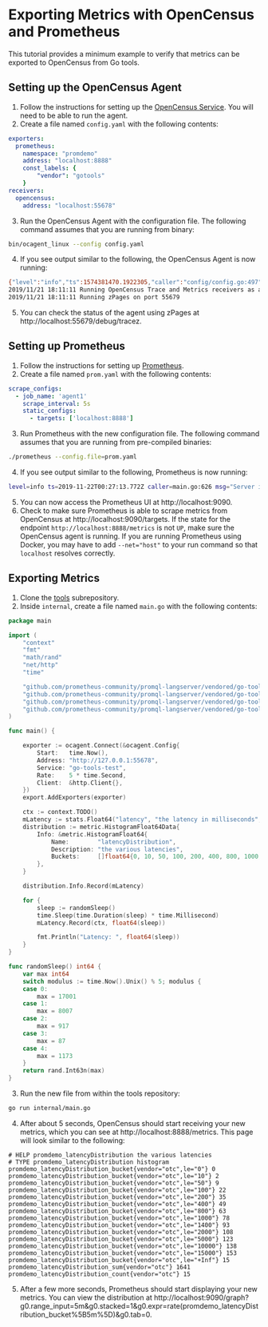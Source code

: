 # Exporting Metrics with OpenCensus and Prometheus

This tutorial provides a minimum example to verify that metrics can be exported to OpenCensus from Go tools.

## Setting up the OpenCensus Agent
1. Follow the instructions for setting up the [OpenCensus Service](https://opencensus.io/agent). You will need to be able to run the agent.
2. Create a file named `config.yaml` with the following contents:
```yaml
exporters:
  prometheus:
    namespace: "promdemo"
    address: "localhost:8888"
    const_labels: {
        "vendor": "gotools"
    }
receivers:
  opencensus:
    address: "localhost:55678"

```
3. Run the OpenCensus Agent with the configuration file. The following command assumes that you are running from binary:
```bash
bin/ocagent_linux --config config.yaml
```
4. If you see output similar to the following, the OpenCensus Agent is now running:
```bash
{"level":"info","ts":1574381470.1922305,"caller":"config/config.go:497","msg":"Metrics Exporter enabled","exporter":"prometheus"}
2019/11/21 18:11:11 Running OpenCensus Trace and Metrics receivers as a gRPC service at "localhost:55678"
2019/11/21 18:11:11 Running zPages on port 55679
```
5. You can check the status of the agent using zPages at http://localhost:55679/debug/tracez.

## Setting up Prometheus
1. Follow the instructions for setting up [Prometheus](https://prometheus.io/docs/prometheus/latest/installation/).
2. Create a file named `prom.yaml` with the following contents:
```yaml
scrape_configs:
  - job_name: 'agent1'
    scrape_interval: 5s
    static_configs:
      - targets: ['localhost:8888']
```
3. Run Prometheus with the new configuration file. The following command assumes that you are running from pre-compiled binaries:
```bash
./prometheus --config.file=prom.yaml
```
4. If you see output similar to the following, Prometheus is now running:
```bash
level=info ts=2019-11-22T00:27:13.772Z caller=main.go:626 msg="Server is ready to receive web requests."
```
5. You can now access the Prometheus UI at http://localhost:9090.
6. Check to make sure Prometheus is able to scrape metrics from OpenCensus at http://localhost:9090/targets. If the state for the endpoint `http://localhost:8888/metrics` is not `UP`, make sure the OpenCensus agent is running. If you are running Prometheus using Docker, you may have to add `--net="host"` to your run command so that `localhost` resolves correctly.

## Exporting Metrics
1. Clone the [tools](https://golang.org/x/tools) subrepository.
1. Inside `internal`, create a file named `main.go` with the following contents:
```go
package main

import (
	"context"
	"fmt"
	"math/rand"
	"net/http"
	"time"

	"github.com/prometheus-community/promql-langserver/vendored/go-tools/telemetry/export"
	"github.com/prometheus-community/promql-langserver/vendored/go-tools/telemetry/export/ocagent"
	"github.com/prometheus-community/promql-langserver/vendored/go-tools/telemetry/metric"
	"github.com/prometheus-community/promql-langserver/vendored/go-tools/telemetry/stats"
)

func main() {

	exporter := ocagent.Connect(&ocagent.Config{
		Start:   time.Now(),
		Address: "http://127.0.0.1:55678",
		Service: "go-tools-test",
		Rate:    5 * time.Second,
		Client:  &http.Client{},
	})
	export.AddExporters(exporter)

	ctx := context.TODO()
	mLatency := stats.Float64("latency", "the latency in milliseconds", "ms")
	distribution := metric.HistogramFloat64Data{
		Info: &metric.HistogramFloat64{
			Name:        "latencyDistribution",
			Description: "the various latencies",
			Buckets:     []float64{0, 10, 50, 100, 200, 400, 800, 1000, 1400, 2000, 5000, 10000, 15000},
		},
	}

	distribution.Info.Record(mLatency)

	for {
		sleep := randomSleep()
		time.Sleep(time.Duration(sleep) * time.Millisecond)
		mLatency.Record(ctx, float64(sleep))

		fmt.Println("Latency: ", float64(sleep))
	}
}

func randomSleep() int64 {
	var max int64
	switch modulus := time.Now().Unix() % 5; modulus {
	case 0:
		max = 17001
	case 1:
		max = 8007
	case 2:
		max = 917
	case 3:
		max = 87
	case 4:
		max = 1173
	}
	return rand.Int63n(max)
}

```
3. Run the new file from within the tools repository:
```bash
go run internal/main.go
```
4. After about 5 seconds, OpenCensus should start receiving your new metrics, which you can see at http://localhost:8888/metrics. This page will look similar to the following:
```
# HELP promdemo_latencyDistribution the various latencies
# TYPE promdemo_latencyDistribution histogram
promdemo_latencyDistribution_bucket{vendor="otc",le="0"} 0
promdemo_latencyDistribution_bucket{vendor="otc",le="10"} 2
promdemo_latencyDistribution_bucket{vendor="otc",le="50"} 9
promdemo_latencyDistribution_bucket{vendor="otc",le="100"} 22
promdemo_latencyDistribution_bucket{vendor="otc",le="200"} 35
promdemo_latencyDistribution_bucket{vendor="otc",le="400"} 49
promdemo_latencyDistribution_bucket{vendor="otc",le="800"} 63
promdemo_latencyDistribution_bucket{vendor="otc",le="1000"} 78
promdemo_latencyDistribution_bucket{vendor="otc",le="1400"} 93
promdemo_latencyDistribution_bucket{vendor="otc",le="2000"} 108
promdemo_latencyDistribution_bucket{vendor="otc",le="5000"} 123
promdemo_latencyDistribution_bucket{vendor="otc",le="10000"} 138
promdemo_latencyDistribution_bucket{vendor="otc",le="15000"} 153
promdemo_latencyDistribution_bucket{vendor="otc",le="+Inf"} 15
promdemo_latencyDistribution_sum{vendor="otc"} 1641
promdemo_latencyDistribution_count{vendor="otc"} 15
```
5. After a few more seconds, Prometheus should start displaying your new metrics. You can view the distribution at http://localhost:9090/graph?g0.range_input=5m&g0.stacked=1&g0.expr=rate(promdemo_latencyDistribution_bucket%5B5m%5D)&g0.tab=0.
